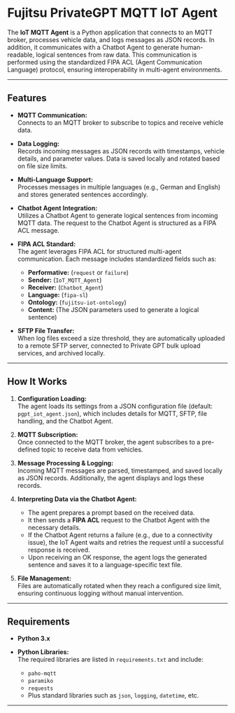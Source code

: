 # Fujitsu PrivateGPT MQTT IoT Agent

The **IoT MQTT Agent** is a Python application that connects to an MQTT broker, processes vehicle data, and logs messages as JSON records. In addition, it communicates with a Chatbot Agent to generate human-readable, logical sentences from raw data. This communication is performed using the standardized FIPA ACL (Agent Communication Language) protocol, ensuring interoperability in multi-agent environments.

---

## Features

- **MQTT Communication:**  
  Connects to an MQTT broker to subscribe to topics and receive vehicle data.

- **Data Logging:**  
  Records incoming messages as JSON records with timestamps, vehicle details, and parameter values. Data is saved locally and rotated based on file size limits.

- **Multi-Language Support:**  
  Processes messages in multiple languages (e.g., German and English) and stores generated sentences accordingly.

- **Chatbot Agent Integration:**  
  Utilizes a Chatbot Agent to generate logical sentences from incoming MQTT data. The request to the Chatbot Agent is structured as a FIPA ACL message.

- **FIPA ACL Standard:**  
  The agent leverages FIPA ACL for structured multi-agent communication. Each message includes standardized fields such as:
  - **Performative:** (`request` or `failure`)
  - **Sender:** (`IoT_MQTT_Agent`)
  - **Receiver:** (`Chatbot_Agent`)
  - **Language:** (`fipa-sl`)
  - **Ontology:** (`fujitsu-iot-ontology`)
  - **Content:** (The JSON parameters used to generate a logical sentence)

- **SFTP File Transfer:**  
  When log files exceed a size threshold, they are automatically uploaded to a remote SFTP server, connected to Private GPT bulk upload services, and archived locally.

---

## How It Works

1. **Configuration Loading:**  
   The agent loads its settings from a JSON configuration file (default: `pgpt_iot_agent.json`), which includes details for MQTT, SFTP, file handling, and the Chatbot Agent.

2. **MQTT Subscription:**  
   Once connected to the MQTT broker, the agent subscribes to a pre-defined topic to receive data from vehicles.

3. **Message Processing & Logging:**  
   Incoming MQTT messages are parsed, timestamped, and saved locally as JSON records. Additionally, the agent displays and logs these records.

4. **Interpreting Data via the Chatbot Agent:**  
   - The agent prepares a prompt based on the received data.
   - It then sends a **FIPA ACL** request to the Chatbot Agent with the necessary details.
   - If the Chatbot Agent returns a failure (e.g., due to a connectivity issue), the IoT Agent waits and retries the request until a successful response is received.
   - Upon receiving an OK response, the agent logs the generated sentence and saves it to a language-specific text file.

5. **File Management:**  
   Files are automatically rotated when they reach a configured size limit, ensuring continuous logging without manual intervention.

---

## Requirements

- **Python 3.x**

- **Python Libraries:**  
  The required libraries are listed in `requirements.txt` and include:
  - `paho-mqtt`
  - `paramiko`
  - `requests`
  - Plus standard libraries such as `json`, `logging`, `datetime`, etc.

---

